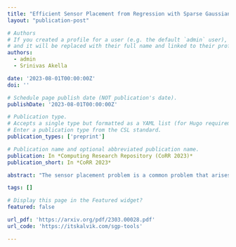 ```yaml
---
title: "Efficient Sensor Placement from Regression with Sparse Gaussian Processes in Continuous and Discrete Spaces"
layout: "publication-post"

# Authors
# If you created a profile for a user (e.g. the default `admin` user), write the username (folder name) here
# and it will be replaced with their full name and linked to their profile.
authors:
  - admin
  - Srinivas Akella

date: '2023-08-01T00:00:00Z'
doi: ''

# Schedule page publish date (NOT publication's date).
publishDate: '2023-08-01T00:00:00Z'

# Publication type.
# Accepts a single type but formatted as a YAML list (for Hugo requirements).
# Enter a publication type from the CSL standard.
publication_types: ['preprint']

# Publication name and optional abbreviated publication name.
publication: In *Computing Research Repository (CoRR 2023)*
publication_short: In *CoRR 2023*

abstract: "The sensor placement problem is a common problem that arises when monitoring correlated phenomena, such as temperature, precipitation, and salinity. Existing approaches to this problem typically formulate it as the maximization of information metrics, such as mutual information~(MI), and use optimization methods such as greedy algorithms in discrete domains, and derivative-free optimization methods such as genetic algorithms in continuous domains. However, computing MI for sensor placement requires discretizing the environment, and its computation cost depends on the size of the discretized environment. These limitations restrict these approaches from scaling to large problems.\nWe present a novel formulation to the SP problem based on variational approximation that can be optimized using gradient descent, allowing us to efficiently find solutions in continuous domains. We generalize our method to also handle discrete environments. Our experimental results on four real-world datasets demonstrate that our approach generates sensor placements consistently on par with or better than the prior state-of-the-art approaches in terms of both MI and reconstruction quality, all while being significantly faster. Our computationally efficient approach enables both large-scale sensor placement and fast robotic sensor placement for informative path planning algorithms."

tags: []

# Display this page in the Featured widget?
featured: false

url_pdf: 'https://arxiv.org/pdf/2303.00028.pdf'
url_code: 'https://itskalvik.com/sgp-tools'

---
```

